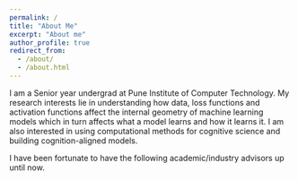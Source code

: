 ```yaml
---
permalink: /
title: "About Me"
excerpt: "About me"
author_profile: true
redirect_from: 
  - /about/
  - /about.html
---
```


I am a Senior year undergrad at Pune Institute of Computer Technology. My research interests lie in understanding how data, loss functions and activation functions affect the internal geometry of machine learning models which in turn affects what a model learns and how it learns it. I am also interested in using computational methods for cognitive science and building cognition-aligned models. 

I have been fortunate to have the following academic/industry advisors up until now.


